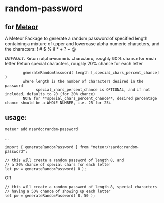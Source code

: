 # random-password
## for [Meteor](http://meteor.com)

A Meteor Package to generate a random password of specified length containing a mixture of upper and lowercase alpha-numeric characters, and the characters: !  #  $  %  &amp;  *  +  ?  ~  @

*DEFAULT*:  Return alpha-numeric characters, roughly 80% chance for each letter
            Return special characters, roughly 20% chance for each letter

            generateRandomPassword( length [,special_chars_percent_chance] )
            where length is the number of characters desired in the password
                  special_chars_percent_chance is OPTIONAL, and if not included, defaults to 20 (for 20% chance)
            NOTE for **special_chars_percent_chance**, desired percentage chance should be a WHOLE NUMBER, i.e. 25 for 25%

## usage:

```
meteor add nsardo:random-password
```

...

```
import { generateRandomPassword } from "meteor/nsardo:random-password";

// this will create a random password of length 8, and 
// a 20% chance of special chars for each letter
let pw = generateRandomPassword( 8 );
```
OR
```
// this will create a random password of length 8, special characters 
// having a 50% chance of showing up each letter
let pw = generateRandomPassword( 8, 50 );
```
